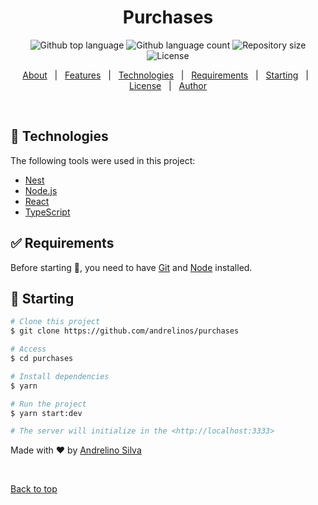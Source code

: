 <h1 align="center">Purchases</h1>

<p align="center">
  <img alt="Github top language" src="https://img.shields.io/github/languages/top/andrelinos/purchases?color=56BEB8">

  <img alt="Github language count" src="https://img.shields.io/github/languages/count/andrelinos/purchases?color=56BEB8">

  <img alt="Repository size" src="https://img.shields.io/github/repo-size/andrelinos/purchases?color=56BEB8">

  <img alt="License" src="https://img.shields.io/github/license/andrelinos/purchases?color=56BEB8">

</p>

<!-- Status -->

<!-- <h4 align="center"> 
	🚧  Purchases 🚀 Under construction...  🚧
</h4> 

<hr> -->

<p align="center">
  <a href="#dart-about">About</a> &#xa0; | &#xa0;
  <a href="#sparkles-features">Features</a> &#xa0; | &#xa0;
  <a href="#rocket-technologies">Technologies</a> &#xa0; | &#xa0;
  <a href="#white_check_mark-requirements">Requirements</a> &#xa0; | &#xa0;
  <a href="#checkered_flag-starting">Starting</a> &#xa0; | &#xa0;
  <a href="#memo-license">License</a> &#xa0; | &#xa0;
  <a href="https://github.com/andrelinos" target="_blank">Author</a>
</p>

<br>

## :rocket: Technologies ##

The following tools were used in this project:

- [Nest](https://nestjs.com/)
- [Node.js](https://nodejs.org/en/)
- [React](https://pt-br.reactjs.org/)
- [TypeScript](https://www.typescriptlang.org/)

## :white_check_mark: Requirements ##

Before starting :checkered_flag:, you need to have [Git](https://git-scm.com) and [Node](https://nodejs.org/en/) installed.

## :checkered_flag: Starting ##

```bash
# Clone this project
$ git clone https://github.com/andrelinos/purchases

# Access
$ cd purchases

# Install dependencies
$ yarn

# Run the project
$ yarn start:dev

# The server will initialize in the <http://localhost:3333>
```

Made with :heart: by <a href="https://github.com/andrelinos" target="_blank">Andrelino Silva</a>

&#xa0;

<a href="#top">Back to top</a>
